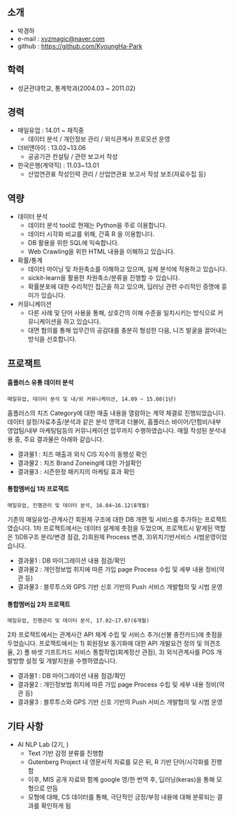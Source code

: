 ## 소개
<!-- <img alt="깃헙 프로필 사진" src="https://avatars0.githubusercontent.com/u/31813225?s=460&v=4" width="200"> -->
+ 박경하 
+ e-mail : xyzmagic@naver.com 
+ github : https://github.com/KyoungHa-Park

## 학력
 + 성균관대학교, 통계학과(2004.03 ~ 2011.02)

## 경력 
+ 매일유업 : 14.01 ~ 재직중
  + 데이터 분석 / 개인정보 관리 / 외식관계사 프로모션 운영
+ 더비앤아이 : 13.02~13.06
  + 공공기관 컨설팅 / 관련 보고서 작성
+ 한국은행(계약직) : 11.03~13.01
  + 산업연관표 작성인력 관리 / 산업연관표 보고서 작성 보조(자료수집 등)

## 역량
+ 데이터 분석
  + 데이터 분석 tool로 현재는 Python을 주로 이용합니다.
  + 데이터 시각화 비교를 위해, 간혹 R 을 이용합니다.
  + DB 활용을 위한 SQL에 익숙합니다.
  + Web Crawling을 위한 HTML 내용을 이해하고 있습니다.
+ 확률/통계
  + 데이터 마이닝 및 차원축소를 이해하고 있으며, 실제 분석에 적용하고 있습니다.
  + sickit-learn을 활용한 차원축소/분류을 진행할 수 있습니다.
  + 확률분포에 대한 수리적인 접근을 하고 있으며, 딥러닝 관련 수리적인 증명에 흥미가 있습니다.
+ 커뮤니케이션
  + 다른 사례 및 단어 사용을 통해, 상호간의 이해 수준을 일치시키는 방식으로 커뮤니케이션을 하고 있습니다.
  + 대면 협의를 통해 업무간의 공감대를 충분히 형성한 다음, 니즈 발굴을 끌어내는 방식을 선호합니다.


## 프로잭트
#### 홈플러스 유통 데이터 분석
`매일유업, 데이터 분석 및 내/외 커뮤니케이션, 14.09 ~ 15.08(1년) `

홈플러스의 치즈 Category에 대한 매출 내용을 열람하는 계약 체결로 진행되었습니다. 데이터 설정/자료추출/분석과 같은 분석 영역과 더불어, 홈플러스 바이어/던험비/내부 영업팀/내부 마케팅팀등의 커뮤니케이션 업무까지 수행하였습니다. 매월 작성된 분석내용 중, 주요 결과물은 아래와 같습니다.
  + 결과물1 : 치즈 매출과 외식 CIS 지수의 동행성 확인
  + 결과물2 : 치즈 Brand Zoneing에 대한 가설확인
  + 결과물3 : 시즌한정 패키지의 마케팅 효과 확인

#### 통합멤버십 1차 프로잭트
`매일유업, 진행관리 및 데이터 분석, 16.04~16.12(8개월)`

기존의 매일유업-관계사간 회원제 구조에 대한 DB 개편 및 서비스를 추가하는 프로잭트였습니다. 1차 프로잭트에서는 데이터 설계에 촛점을 두었으며, 프로잭트시 맡게된 역할은 1)DB구조 분리/변경 점검, 2)회원제 Process 변경, 3)위치기반서비스 시범운영이었습니다.
  + 결과물1 : DB 마이그레이션 내용 점검/확인
  + 결과물2 : 개인정보법 취지에 따른 가입 page Process 수립 및 세부 내용 정비(약관 등)
  + 결과물3 : 블루투스와 GPS 기반 신호 기반의 Push 서비스 개발협의 및 시범 운영

#### 통합멤버십 2차 프로잭트
`매일유업, 진행관리 및 데이터 분석, 17.02~17.07(6개월)`

2차 프로잭트에서는 관계사간 API 체계 수립 및 서비스 추가(선불 충전카드)에 촛점을 두었습니다. 프로잭트에서는 1) 회원정보 동기화에 대한 API 개발요건 정의 및 의견조율, 2) 폴 바셋 기프트카드 서비스 통합작업(회계정산 관점), 3) 외식관계사를 POS 개발방향 설정 및 개발지원을 수행하였습니다.
  + 결과물1 : DB 마이그레이션 내용 점검/확인
  + 결과물2 : 개인정보법 취지에 따른 가입 page Process 수립 및 세부 내용 정비(약관 등)
  + 결과물3 : 블루투스와 GPS 기반 신호 기반의 Push 서비스 개발협의 및 시범 운영


## 기타 사항
 + AI NLP Lab (2기, )
   + Text 기반 감정 분류를 진행함
   + Gutenberg Project 내 영문서적 자료를 모은 뒤, R 기반 단어/시각화를 진행함
   + 이후, MIS 공개 자료와 함께 google 영/한 번역 후, 딥러닝(keras)을 통해 모형으로 만듬
   + 모형에 대해, CS 데이터를 통해, 극단적인 긍정/부정 내용에 대해 분류되는 결과를 확인하게 됨



